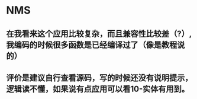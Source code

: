 # NMS

## 在我看来这个应用比较复杂，而且兼容性比较差（?）,我编码的时候很多函数是已经编译过了（像是教程说的）
## 评价是建议自行查看源码，写的时候还没有说明提示，逻辑读不懂，如果说有点应用可以看10-实体有用到。